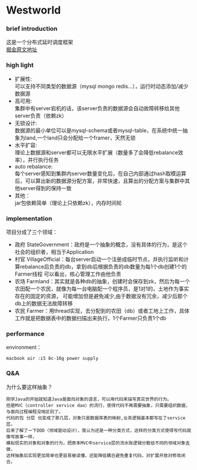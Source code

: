 # Westworld

### brief introduction
这是一个分布式延时调度框架  
[掘金原文地址](https://juejin.cn/post/6951905809617911845)

### high light
- 扩展性:  
可以支持不同类型的数据源（mysql mongo redis...），运行时动态添加/减少数据源
- 高可用:  
集群中有server宕机的话，该server负责的数据源会自动故障转移给其他server负责（依赖zk）
- 无锁设计:  
数据源的最小单位可以是mysql-schema或者mysql-table，在系统中统一抽象为land,一个land只会分配给一个framer，天然无锁
- 水平扩容:  
理论上数据源和server都可以无限水平扩展（数量多了会降低rebalance效率），并行执行任务
- auto rebalance:  
每个server感知到集群内server数量变化后，在自己内部通过hash取模运算后，可以算出新的数据源分配方案，非常快速，且算出的分配方案与集群中其他server得到的保持一致
- 其他：  
jar包依赖简单（理论上只依赖zk），内存时间轮

### implementation
项目分成了三个领域：  
- 政府 StateGovernment：政府是一个抽象的概念，没有具体的行为，是这个社会的组织者，相当于Application
- 村官 VillageOfficial：每台server启动一个注册成临时节点，并执行监听和计算rebalance后负责的db，拿到db后根据负责的db数量为每1个db创建1个的Farmer线程
可以看出，核心管理工作由他负责
- 农场 Farmland：其实就是各种db的抽象，创建时会保存到zk，然后为每一个农田配一个农民，就像为每一台电脑配一个程序员，是1对1的，土地作为事实存在的固定的资源，
可能增加但是避免减少,由于数据没有冗余，减少后那个db上的数据无法故障转移
- 农民 Farmer：用thread实现，去分配到的农田（db）或者工地上工作，具体工作就是把数据表中的数据扫描出来执行，1个Farmer只负责1个db



### performance
environment：
```
macbook air :i5 8c-16g power supply
```

### Q&A
为什么要这样抽象？  
```
刚学Java的开始就知道Java是面向对象的语言，可以用代码来描写真实世界的行为。
但是MVC（controller service dao）的流行，使得代码不再需要抽象，只需要组织数据，与面向过程编程没啥区别了。
代码的包 分层 也变成了那几层，对象只是数据库表的映射,业务逻辑基本都写在了service层。
后来了解了一下DDD（领域驱动设计），我认为还是一种分类方式，这样的分类方式使得写代码就像写故事一样，
模拟现实的对象和对象的行为，把原本MVC中service层的流水账逻辑分散给不同的领域对象去做，
这样抽象后实现更加简单也更容易被读懂，还能降低耦合避免重复代码，对扩展开放对修改闭合。
```